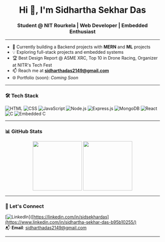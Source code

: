 <h1 align="center">Hi 👋, I'm Sidhartha Sekhar Das</h1>
<h3 align="center">Student @ NIT Rourkela | Web Developer | Embedded Enthusiast</h3>

---

- 🚀 Currently building a Backend projects with **MERN** and **ML** projects
- 💡 Exploring full-stack projects and embedded systems
- 🏆 Best Design Report @ ASME XRC, Top 10 in Drone Racing, Organizer at NITR's Tech Fest
- 📫 Reach me at **sidharthadas2149@gmail.com**
- 🌐 Portfolio (soon): *Coming Soon*

---

### 🛠️ Tech Stack
![HTML](https://img.shields.io/badge/-HTML5-E34F26?logo=html5&logoColor=white)
![CSS](https://img.shields.io/badge/-CSS3-1572B6?logo=css3&logoColor=white)
![JavaScript](https://img.shields.io/badge/-JavaScript-F7DF1E?logo=javascript&logoColor=black)
![Node.js](https://img.shields.io/badge/-Node.js-339933?logo=nodedotjs&logoColor=white)
![Express.js](https://img.shields.io/badge/-Express-black?logo=express&logoColor=white)
![MongoDB](https://img.shields.io/badge/-MongoDB-47A248?logo=mongodb&logoColor=white)
![React](https://img.shields.io/badge/-React-20232A?logo=react&logoColor=61DAFB)
![C](https://img.shields.io/badge/-C-00599C?logo=c&logoColor=white)
![Embedded C](https://img.shields.io/badge/-Embedded%20C-darkgreen?logo=c&logoColor=white)

---

### 📊 GitHub Stats

<div align="center">
  <img height="160px" src="https://github-readme-stats.vercel.app/api?username=Sid-das-2023&show_icons=true&theme=radical" />
  <img height="160px" src="https://github-readme-stats.vercel.app/api/top-langs/?username=Sid-das-2023&layout=compact&theme=radical" />
</div>

---

### 🔗 Let's Connect
[![LinkedIn](https://img.shields.io/badge/-LinkedIn-blue?logo=linkedin&style=flat)]([https://linkedin.com/in/sidsekhardas](https://www.linkedin.com/in/sidhartha-sekhar-das-b95b10255/)  
📬 **Email**: sidharthadas2149@gmail.com

---
